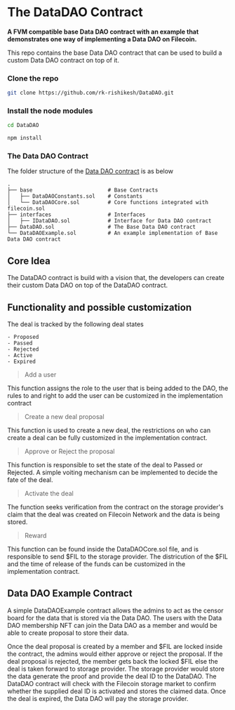 # The DataDAO Contract
**A FVM compatible base Data DAO contract with an example that demonstrates one way of implementing a Data DAO on Filecoin.**

This repo contains the base Data DAO contract that can be used to build a custom Data DAO contract on top of it.

### Clone the repo

```sh
git clone https://github.com/rk-rishikesh/DataDAO.git
```

### Install the node modules

```sh
cd DataDAO

npm install
```

### The Data DAO Contract

The folder structure of the [Data DAO contract](https://github.com/rk-rishikesh/DataDAO/tree/main/contracts/data-dao) is as below

    .
    ├── base                        # Base Contracts
    │   ├── DataDAOConstants.sol    # Constants
    │   └── DataDAOCore.sol         # Core functions integrated with filecoin.sol
    ├── interfaces                  # Interfaces
    │   ├── IDataDAO.sol            # Interface for Data DAO contract
    ├── DataDAO.sol                 # The Base Data DAO contract
    └── DataDAOExample.sol          # An example implementation of Base Data DAO contract

## Core Idea

The DataDAO contract is build with a vision that, the developers can create their custom Data DAO on top of the DataDAO contract. 

## Functionality and possible customization

The deal is tracked by the following deal states

    - Proposed
    - Passed 
    - Rejected   
    - Active        
    - Expired
    
> Add a user

This function assigns the role to the user that is being added to the DAO, the rules to and right to add the user can be customized in the implementation contract
  
> Create a new deal proposal

This function is used to create a new deal, the restrictions on who can create a deal can be fully customized in the implementation contract.

> Approve or Reject the proposal

This function is responsible to set the state of the deal to Passed or Rejected. A simple voiting mechanism can be implemented to decide the fate of the deal.

> Activate the deal

The function seeks verification from the contract on the storage provider's claim that the deal was created on Filecoin Network and the data is being stored. 

> Reward

This function can be found inside the DataDAOCore.sol file, and is responsible to send $FIL to the storage provider. The districution of the $FIL and the time of release of the funds can be customized in the implementation contract.

## Data DAO Example Contract
A simple DataDAOExample contract allows the admins to act as the censor board for the data that is stored via the Data DAO. The users with the Data DAO membership NFT can join the Data DAO as a member and would be able to create proposal to store their data.

Once the deal proposal is created by a member and $FIL are locked inside the contract, the admins would either approve or reject the proposal. If the deal proposal is rejected, the member gets back the locked $FIL else the deal is taken forward to storage provider. The storage provider would store the data generate the proof and provide the deal ID to the DataDAO. The DataDAO contract will check with the Filecoin storage market to confirm whether the supplied deal ID is activated and stores the claimed data. Once the deal is expired, the Data DAO will pay the storage provider.


